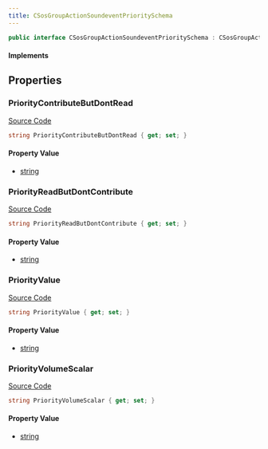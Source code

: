 ```yaml
---
title: CSosGroupActionSoundeventPrioritySchema
---
```


```csharp
public interface CSosGroupActionSoundeventPrioritySchema : CSosGroupActionSchema, ISchemaClass<CSosGroupActionSchema>, ISchemaClass<CSosGroupActionSoundeventPrioritySchema>, ISchemaField, ISchemaClass, INativeHandle
```

#### Implements

## Properties

### PriorityContributeButDontRead

[Source Code](https://github.com/swiftly-solution/swiftlys2/blob/main/managed/src/SwiftlyS2.Generated/Schemas/Interfaces/CSosGroupActionSoundeventPrioritySchema.cs#L21)

```csharp
string PriorityContributeButDontRead { get; set; }
```

#### Property Value

- [string](https://learn.microsoft.com/dotnet/api/system.string)

### PriorityReadButDontContribute

[Source Code](https://github.com/swiftly-solution/swiftlys2/blob/main/managed/src/SwiftlyS2.Generated/Schemas/Interfaces/CSosGroupActionSoundeventPrioritySchema.cs#L23)

```csharp
string PriorityReadButDontContribute { get; set; }
```

#### Property Value

- [string](https://learn.microsoft.com/dotnet/api/system.string)

### PriorityValue

[Source Code](https://github.com/swiftly-solution/swiftlys2/blob/main/managed/src/SwiftlyS2.Generated/Schemas/Interfaces/CSosGroupActionSoundeventPrioritySchema.cs#L17)

```csharp
string PriorityValue { get; set; }
```

#### Property Value

- [string](https://learn.microsoft.com/dotnet/api/system.string)

### PriorityVolumeScalar

[Source Code](https://github.com/swiftly-solution/swiftlys2/blob/main/managed/src/SwiftlyS2.Generated/Schemas/Interfaces/CSosGroupActionSoundeventPrioritySchema.cs#L19)

```csharp
string PriorityVolumeScalar { get; set; }
```

#### Property Value

- [string](https://learn.microsoft.com/dotnet/api/system.string)

